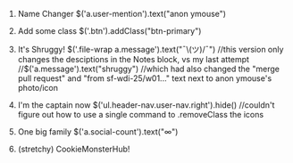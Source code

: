 1. Name Changer
$('a.user-mention').text("anon ymouse")

2. Add some class
$('.btn').addClass("btn-primary")

3. It's Shruggy!
$('.file-wrap a.message').text("¯\(ツ)/¯")
//this version only changes the desciptions in the Notes block, vs my last attempt
//$('a.message').text("shruggy")
//which had also changed the "merge pull request" and "from sf-wdi-25/w01..." text next to anon ymouse's photo/icon

4. I'm the captain now
$('ul.header-nav.user-nav.right').hide()
//couldn't figure out how to use a single command to .removeClass the icons

5. One big family
$('a.social-count').text("∞")

6. (stretchy) CookieMonsterHub!
